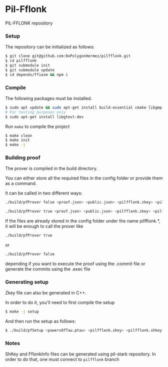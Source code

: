 # Pil-Fflonk
 PIL-FFLONK repository

### Setup
The repository can be initialized as follows: 

```sh
$ git clone git@github.com:0xPolygonHermez/pilfflonk.git
$ cd pilfflonk
$ git submodule init
$ git submodule update
$ cd depends/ffiasm && npm i 
```

### Compile
The following packages must be installed.
```sh
$ sudo apt update && sudo apt-get install build-essential cmake libgmp-dev libomp-dev libsodium-dev nlohmann-json3-dev nasm
# For testing purposes only
$ sudo apt-get install libgtest-dev
```

Run `make` to compile the project
```sh
$ make clean
$ make init 
$ make -j
```

### Building proof

The prover is compiled in the build directory.

You can either store all the required files in the config folder or provide them as a command.

It can be called in two different ways:

```sh
./build/pfProver false <proof.json> <public.json> <pilfflonk.zkey> <pilfflonk.fflonkinfo.json> <pilfflonk.commit> 
```

```sh
./build/pfProver true <proof.json> <public.json> <pilfflonk.zkey> <pilfflonk.fflonkinfo.json> <pilfflonk.exec> <circuit.dat> <circuit.proof.zkin.json> 
```

If the files are already stored in the config folder under the name pilfflonk.*, it will be enough to call the prover like

```sh
./build/pfProver true
```
or
```sh
./build/pfProver false
```
depending if you want to execute the proof using the .commit file or generate the commits using the .exec file

### Generating setup

Zkey file can also be generated in C++. 

In order to do it, you'll need to first compile the setup

```sh
$ make -j setup
```

And then run the setup as follows:

```sh
$ ./build/pfSetup <powersOfTau.ptau> <pilfflonk.zkey> <pilfflonk.shkey.json> <pilfflonk.fflonkinfo.json> <pilfflonk.const>
```

### Notes

ShKey and FflonkInfo files can be generated using pil-stark repository. In order to do that, one must connect to `pilfflonk` branch